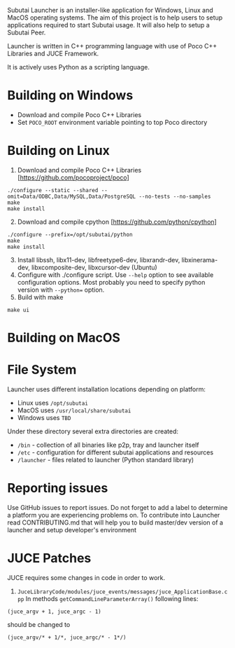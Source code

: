 Subutai Launcher is an installer-like application for Windows, Linux and MacOS operating systems. The aim of 
this project is to help users to setup applications required to start Subutai usage. It will also help to
setup a Subutai Peer.

Launcher is written in C++ programming language with use of Poco C++ Libraries and JUCE Framework. 

It is actively uses Python as a scripting language. 

Building on Windows
===================

* Download and compile Poco C++ Libraries
* Set `POCO_ROOT` environment variable pointing to top Poco directory

Building on Linux
=================

1. Download and compile Poco C++ Libraries [https://github.com/pocoproject/poco]
```
./configure --static --shared --omit=Data/ODBC,Data/MySQL,Data/PostgreSQL --no-tests --no-samples
make 
make install
```
2. Download and compile cpython [https://github.com/python/cpython]
```
./configure --prefix=/opt/subutai/python
make 
make install
```
3. Install libssh, libx11-dev, libfreetype6-dev, libxrandr-dev, libxinerama-dev, libxcomposite-dev, libxcursor-dev (Ubuntu)
4. Configure with ./configure script. Use `--help` option to see available configuration options. Most probably you need to specify python version with `--python=` option.
5. Build with make
```
make ui
```

Building on MacOS
=================

File System
===========

Launcher uses different installation locations depending on platform:

* Linux uses `/opt/subutai`
* MacOS uses `/usr/local/share/subutai`
* Windows uses `TBD`

Under these directory several extra directories are created:

* `/bin` - collection of all binaries like p2p, tray and launcher itself
* `/etc` - configuration for different subutai applications and resources
* `/launcher` - files related to launcher (Python standard library)

Reporting issues
================

Use GitHub issues to report issues. Do not forget to add a label to determine a platform you are experiencing problems on. 
To contribute into Launcher read CONTRIBUTING.md that will help you to build master/dev version of a launcher and setup
developer's environment

JUCE Patches
============

JUCE requires some changes in code in order to work.

1. `JuceLibraryCode/modules/juce_events/messages/juce_ApplicationBase.cpp`
In methods `getCommandLineParameterArray()` following lines:
```
(juce_argv + 1, juce_argc - 1)
```
should be changed to
```
(juce_argv/* + 1/*, juce_argc/* - 1*/)
```
